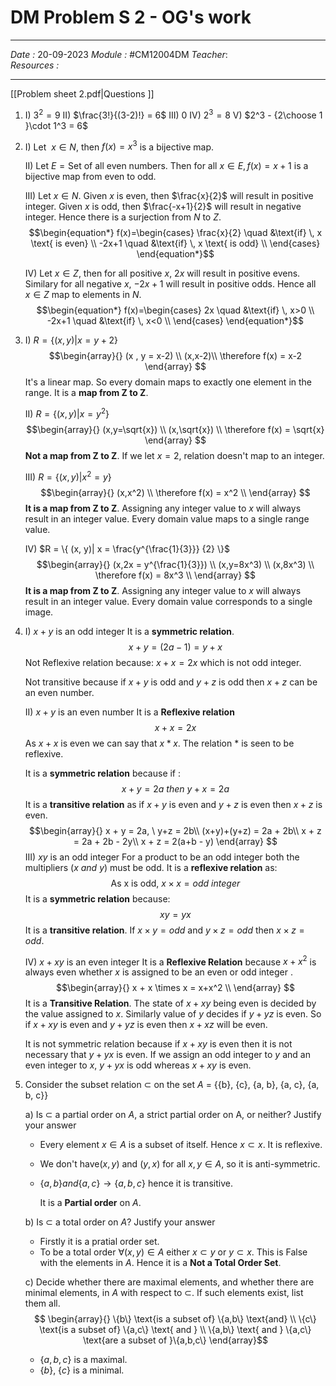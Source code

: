 # DM Problem S 2 - OG's work
---
*Date :* 20-09-2023
*Module :* #CM12004DM 
*Teacher*:  
*Resources :*

---


[[Problem sheet 2.pdf|Questions ]]

1. 
	I) $3^2 = 9$
	II) $\frac{3!}{(3-2)!} = 6$
	III) $0$
	IV) $2^3 = 8$
	V) $2^3 - {2\choose 1 }\cdot 1^3 = 6$
2. 
	I) Let $\ x \in N$, then $f(x) = x^3$ is a bijective map. 
	
	II) Let $E = \text{Set of all even numbers}$. Then for all $x \in E, f(x) = x+1$ is a bijective map from even to odd.  
	
	III) Let $x \in N$.  Given $x$ is even, then $\frac{x}{2}$ will result in positive integer. Given $x$ is odd, then $\frac{-x+1}{2}$ will result in negative integer. Hence there is a surjection from $N$ to $Z$. 
	$$\begin{equation*}
	f(x)=\begin{cases}
    \frac{x}{2} \quad &\text{if} \, x \text{ is even} \\
    -2x+1 \quad &\text{if} \, x \text{ is odd}  \\
     \end{cases}
	\end{equation*}$$
	
	IV) Let $x \in Z$, then for all positive $x$, $2x$ will result in positive evens. Similary for all negative $x$, $-2x+1$ will result in positive odds. Hence all $x \in Z$ map to elements in $N$. 
	$$\begin{equation*}
	f(x)=\begin{cases}
	          2x \quad &\text{if} \, x>0 \\
	          -2x+1 \quad &\text{if} \, x<0  \\
	     \end{cases}
	\end{equation*}$$

3. 
	I) $R = \{(x, y)| x = y + 2 \}$
	$$\begin{array}{}
	(x , y = x-2) \\
	(x,x-2)\\
	\therefore f(x) = x-2
	\end{array}
	$$
	It's a linear map. So every domain maps to exactly one element in the range.  It is a **map from Z to Z**.

	II) $R = \{(x, y)| x = y^2 \}$
	$$\begin{array}{}
	(x,y=\sqrt{x}) \\
	(x,\sqrt{x}) \\
	\therefore f(x) = \sqrt{x}
	\end{array}
	$$
	**Not a map from Z to Z**. If we let $x=2$, relation doesn't map to an integer. 

	III) $R = \{(x, y)| x^2 = y \}$
	$$\begin{array}{}
	(x,x^2) \\
	\therefore f(x) = x^2 \\
	\end{array}
	$$
	**It is a map from Z to Z**. Assigning any integer value to $x$ will always result in an integer value. Every domain value maps to a single range value. 

	IV)  $R = \{ (x, y)| x = \frac{y^{\frac{1}{3}}} {2} \}$
	$$\begin{array}{}
	(x,2x = y^{\frac{1}{3}}) \\
	(x,y=8x^3) \\
	(x,8x^3) \\
	\therefore f(x) = 8x^3 \\
	\end{array}
	$$
	**It is a map from Z to Z**. Assigning any integer value to $x$ will always result in an integer value. Every domain value corresponds to a single image. 

4. 
	I) $x + y$ is an odd integer
	It is a **symmetric relation**. $$x+y = (2a -1) =  y+x$$
	Not Reflexive relation because: $x + x = 2x$ which is not odd integer. 

	Not transitive because if $x+y$ is odd and $y+z$ is odd then $x+z$ can be an even number. 
	
	II) $x+y$ is an even number
	It is a **Reflexive relation** $$x + x = 2x$$As $x+x$ is even we can say that $x \ast x$. The relation $\ast$ is seen to be reflexive.
	
	It is a **symmetric relation** because if : 
	$$x+y = 2a \ then \ y+x = 2a$$
	It is a **transitive relation** as if $x+y$ is even and $y+z$ is even then $x+z$ is even. 
	$$\begin{array}{}
	x + y = 2a, \ y+z = 2b\\
	(x+y)+(y+z) = 2a + 2b\\
	x + z = 2a + 2b - 2y\\
	x + z = 2(a+b - y) \end{array} $$
	III) $xy$ is an odd integer
	For a product to be an odd integer both the multipliers $(x \ and \ y)$ must be odd. 
	It is a **reflexive relation** as: $$\text{As x is odd, } x \times x = odd \ integer$$
	It is a **symmetric relation** because: $$ xy = yx$$
	It is a **transitive relation**. If $x\times y = odd$ and $y \times z = odd$ then $x \times z = odd$. 
	
	IV) $x + xy$ is an even integer
	It is a **Reflexive Relation** because $x + x^2$ is always even whether $x$ is assigned to be an even or odd integer .
	$$\begin{array}{} x + x \times x = x+x^2 \\ \end{array} $$
	It is a **Transitive Relation**. The state of $x+xy$ being even is decided by the value assigned to $x$. Similarly value of $y$ decides if  $y+yz$ is even. So if $x+xy$ is even and $y+yz$ is even then $x + xz$ will be even.  

	It is not symmetric relation because if $x+xy$ is even then it is not necessary that $y+yx$ is even. If we assign an odd integer to $y$ and an even integer to $x$, $y+yx$ is odd whereas $x+xy$ is even. 

1. Consider the subset relation $⊂$ on the set $A$ = {{b}, {c}, {a, b}, {a, c}, {a, b, c}}
	
	a) Is ⊂ a partial order on $A$, a strict partial order on A, or neither? Justify your answer
	- Every element $x \in A$ is a subset of itself. Hence $x \subset x$. It is reflexive. 
	- We don't have$(x,y)$ and $(y,x)$ for all $x,y \in A$, so it is anti-symmetric.
	- $\{a,b\} and \{a,c\} \to \{a,b,c\}$ hence it is transitive. 
	
		It is a **Partial order** on $A$. 

	b) Is $⊂$ a total order on $A$? Justify your answer
	- Firstly it is a pratial order set. 
	- To be a total order $\forall (x,y) \in A$ either $x\subset y$ or $y \subset x$. This is False with the elements in $A$. 
		Hence it is a **Not a Total Order Set**. 

	c) Decide whether there are maximal elements, and whether there are minimal elements, in $A$ with respect to $⊂$. If such elements exist, list them all.
		$$ \begin{array}{} 
		\{b\} \text{is a subset of} \{a,b\}  \text{and} \\
		 \{c\} \text{is a subset of} \{a,c\} \text{ and } \\ 
		 \{a,b\} \text{ and } \{a,c\} \text{are a subset of }\{a,b,c\}
		 \end{array}$$ 
	- $\{a,b,c\}$ is a maximal. 
	- $\{b\}$, $\{c\}$ is a minimal. 